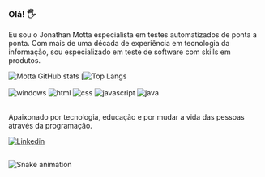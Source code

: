 ### Olá! 🖐️
Eu sou o Jonathan Motta especialista em testes automatizados de ponta a ponta.
Com mais de uma década de experiência em tecnologia da informação, sou especializado em teste de software com skills em produtos.

![Motta GitHub stats](https://github-readme-stats.vercel.app/api?username=jonathanmotta&show_icons=true&theme=dracula&count_private=true)
[![Top Langs](https://github-readme-stats.vercel.app/api/top-langs/?username=jonathanmotta&layout=compact&langs_count=7&theme=dracula&hide_border=true")

<div style="display: inline_block">
  <img align="center" alt="windows" src="https://img.shields.io/badge/Windows-0078D6?style=for-the-badge&logo=windows&logoColor=white" />
  <img align="center" alt="html" src="https://img.shields.io/badge/HTML-239120?style=for-the-badge&logo=html5&logoColor=white" />
  <img align="center" alt="css" src="https://img.shields.io/badge/CSS-239120?&style=for-the-badge&logo=css3&logoColor=white" />
  <img align="center" alt="javascript" src="https://img.shields.io/badge/JavaScript-F7DF1E?style=for-the-badge&logo=javascript&logoColor=black" />
  <img align="center" alt="java" src="https://img.shields.io/badge/Java-ED8B00?style=for-the-badge&logo=openjdk&logoColor=white" />
</div><br/>

Apaixonado por tecnologia, educação e por mudar a vida das pessoas através da programação.

 [![Linkedin](https://img.shields.io/badge/LinkedIn-0077B5?style=for-the-badge&logo=linkedin&logoColor=white)](https://www.linkedin.com/in/jonathan-motta-74b91a44)

##
![Snake animation](https://github.com/jonathanmotta/jonathanmotta/blob/output/github-contribution-grid-snake.svg)

